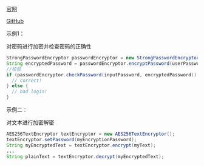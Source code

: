 [官网](http://www.jasypt.org/)

[GitHub](https://github.com/daichk/jasypt)

示例1：

对密码进行加密并检查密码的正确性

```java
StrongPasswordEncryptor passwordEncryptor = new StrongPasswordEncryptor();
String encryptedPassword = passwordEncryptor.encryptPassword(userPassword);
//校验
if (passwordEncryptor.checkPassword(inputPassword, encryptedPassword)) {
  // correct!
} else {
  // bad login!
}
```



示例二：

对文本进行加密解密

```java
AES256TextEncryptor textEncryptor = new AES256TextEncryptor();
textEncryptor.setPassword(myEncryptionPassword);
String myEncryptedText = textEncryptor.encrypt(myText);
...
String plainText = textEncryptor.decrypt(myEncryptedText);
```

